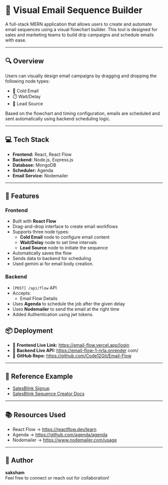 # 📧 Visual Email Sequence Builder

A full-stack MERN application that allows users to create and automate email sequences using a visual flowchart builder. This tool is designed for sales and marketing teams to build drip campaigns and schedule emails with ease.

---

## 🔍 Overview

Users can visually design email campaigns by dragging and dropping the following node types:

- 📨 Cold Email
- ⏱️ Wait/Delay
- 🔗 Lead Source

Based on the flowchart and timing configuration, emails are scheduled and sent automatically using backend scheduling logic.

---

## 💻 Tech Stack

- **Frontend:** React, React Flow  
- **Backend:** Node.js, Express.js  
- **Database:** MongoDB  
- **Scheduler:** Agenda  
- **Email Service:** Nodemailer  

---

## 🎯 Features

### Frontend

- Built with **React Flow**
- Drag-and-drop interface to create email workflows
- Supports three node types:
  - **Cold Email** node to configure email content
  - **Wait/Delay** node to set time intervals
  - **Lead Source** node to initiate the sequence
- Automatically saves the flow
- Sends data to backend for scheduling
- Used gemini ai for email body creation.


### Backend

- `[POST] /api/flow` API
- Accepts:
  - Email Flow Details
- Uses **Agenda** to schedule the job after the given delay
- Uses **Nodemailer** to send the email at the right time
- Added Authentication using jwt tokens.


## 📦 Deployment

- 🔗 **Frontend Live Link:** https://email-flow.vercel.app/login
- 🔗 **Backend Live API:** https://email-flow-1-nrla.onrender com/
- 📂 **GitHub Repo:** https://github.com/Code12Git/Email-Flow


---

## 📘 Reference Example

- [SalesBlink Signup](https://run.salesblink.io/signup)
- [SalesBlink Sequence Creator Docs](https://help.salesblink.io/en/articles/9080591-sequence-creator)

---

## 📚 Resources Used

- React Flow → https://reactflow.dev/learn  
- Agenda → https://github.com/agenda/agenda  
- Nodemailer → https://www.nodemailer.com/usage

---

## 👤 Author

**saksham**  
Feel free to connect or reach out for collaboration!

